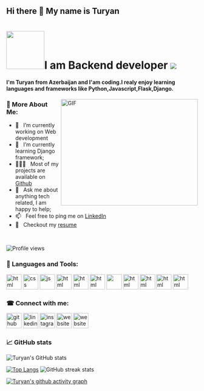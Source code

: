 ## Hi there 👋 My name is Turyan

# <img src="https://text.media.giphy.com/v1/media/giphy.webp?token=eyJhbGciOiJIUzI1NiIsInR5cCI6IkpXVCJ9.eyJrZXkiOiJwcm9kLTIwMjAtMDQtMjIiLCJzdHlsZSI6InN1cGVyIiwidGV4dCI6IkhpIiwiaWF0IjoxNjQzMjkxOTg1fQ.LQuxQiVy5_y6pK3tSEO6ZWtSGjLU79AvlEsJFVyavq4&cid=3eb8bcd330eebe1dc6833b12f7449a1cbfab491441de8708&dynamic_style=super&rid=giphy.webp&ct=t" width="100px"/>I am Backend developer <img src="https://github.com/saadeghi/saadeghi/blob/master/dino.gif?raw=true" />
#### I'm Turyan from Azerbaijan and I'am coding.I realy enjoy learning languages and frameworks like Python,Javascript,Flask,Django.

<img align="right" alt="GIF" src="https://media.giphy.com/media/iIqmM5tTjmpOB9mpbn/giphy.gif" width="360px" height="280px"/>

### 🧐 More About Me:

- 🔭 &nbsp; I’m currently working on Web development
- 🌱 &nbsp; I’m currently learning Django framework; 
- 👨🏻‍💻 &nbsp; Most of my projects are available on [Github](https://github.com/turyanazizov?tab=repositories)
- 💬 &nbsp; Ask me about anything tech related, I am happy to help;
- 📫 &nbsp; Feel free to ping me on [LinkedIn](https://www.linkedin.com/in/rahul-jha98/)
- 📝 &nbsp; Checkout my [resume](https://drive.google.com/file/d/1UCDrX_cXNuaoUvnPLyNZAQCQG293sHXg/view?usp=sharing)

<br>

![Profile views](https://gpvc.arturio.dev/turyanazizov)

### 🔨 Languages and Tools:
[<img src='https://www.svgrepo.com/show/349402/html5.svg' alt='html' height='40'>](https://github.com/turyanazizov) [<img src='https://www.svgrepo.com/show/349330/css3.svg' alt='css' height='40'>](https://github.com/turyanazizov) [<img src='https://www.svgrepo.com/show/353925/javascript.svg' alt='js' height='40'>](https://github.com/turyanazizov)  [<img src='https://raw.githubusercontent.com/rahulbanerjee26/githubAboutMeGenerator/main/icons/flask.svg' alt='html' height='40'>](https://github.com/turyanazizov) [<img src='https://raw.githubusercontent.com/rahulbanerjee26/githubAboutMeGenerator/main/icons/django.svg' alt='html' height='40'>](https://github.com/turyanazizov) [<img src='https://raw.githubusercontent.com/rahulbanerjee26/githubAboutMeGenerator/main/icons/python.svg' alt='html' height='40'>](https://github.com/turyanazizov) [<img src ='https://raw.githubusercontent.com/rahulbanerjee26/githubAboutMeGenerator/main/icons/docker.svg' height='40'>](https://github.com/turyanazizov) [<img src='https://raw.githubusercontent.com/rahulbanerjee26/githubAboutMeGenerator/main/icons/heroku.svg' alt='html' height='40'>](https://github.com/turyanazizov) [<img src='https://raw.githubusercontent.com/rahulbanerjee26/githubAboutMeGenerator/main/icons/sqlite.svg' alt='html' height='40'>](https://github.com/turyanazizov) [<img src='https://raw.githubusercontent.com/rahulbanerjee26/githubAboutMeGenerator/main/icons/bootstrap.svg' alt='html' height='40'>](https://github.com/turyanazizov) [<img src='https://raw.githubusercontent.com/rahulbanerjee26/githubAboutMeGenerator/main/icons/github.svg' alt='html' height='40'>](https://github.com/turyanazizov) 
<br>
### ☎ Connect with me: 
[<img src='https://www.svgrepo.com/show/341847/github.svg' alt='github' height='40'>](https://github.com/turyanazizov)  [<img src='https://www.svgrepo.com/show/75820/linkedin.svg' alt='linkedin' height='40'>](https://www.linkedin.com/in/turyan-azizov-417ba2201/)  [<img src='https://www.svgrepo.com/show/111199/instagram.svg' alt='instagram' height='40'>](https://www.instagram.com/_azizov13_/)  [<img src='https://www.svgrepo.com/show/105364/website.svg' alt='website' height='40'>](https://ta-portfoliooo.herokuapp.com/)  [<img src='https://www.svgrepo.com/show/217789/whatsapp.svg' alt='website' height='40'>](https://ta-portfoliooo.herokuapp.com/)
<br>
### 📈 GitHub stats
![Turyan's GitHub stats](https://github-readme-stats.vercel.app/api?username=turyanazizov&theme=dark&show_icons=true)

[![Top Langs](https://github-readme-stats.vercel.app/api/top-langs/?username=turyanazizov&theme=dark&show_icons=true)](https://github.com/turyanazizov/github-readme-stats) ![GitHub streak stats](https://github-readme-streak-stats.herokuapp.com/?user=turyanazizov&theme=dark&show_icons=true)  

[![Turyan's github activity graph](https://activity-graph.herokuapp.com/graph?username=turyanazizov&theme=xcode)](https://github.com/turyanazizov/github-readme-activity-graph)
  
